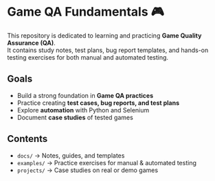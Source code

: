 # Game QA Fundamentals 🎮

This repository is dedicated to learning and practicing **Game Quality Assurance (QA)**.  
It contains study notes, test plans, bug report templates, and hands-on testing exercises for both manual and automated testing.  

## Goals
- Build a strong foundation in **Game QA practices**
- Practice creating **test cases, bug reports, and test plans**
- Explore **automation** with Python and Selenium
- Document **case studies** of tested games

## Contents
- `docs/` → Notes, guides, and templates
- `examples/` → Practice exercises for manual & automated testing
- `projects/` → Case studies on real or demo games
